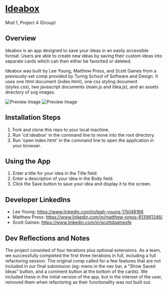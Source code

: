 # [Ideabox](https://scottdgaines.github.io/ideabox/)
Mod 1, Project 4 (Group)

## Overview

Ideabox is an app designed to save your ideas in an easily accessible format. Users are able to create new ideas by saving their custom ideas into separate cards which can then either be favorited or deleted.

Ideabox was built by Lee Young, Matthew Press, and Scott Gaines from a previously-set comp provided by Turing School of Software and Design. It uses one html document (index.html), one css styling document (styles.css), two javascript documents (main.js and Idea.js), and an assets directory of svg images.

![Preview Image](assets/app_images/ideabox-preview.png)
![Preview Image](assets/app_images/ideabox-use.png)

## Installation Steps

1. Fork and clone this repo to your local machine.
2. Run 'cd ideabox' in the command line to move into the root directory.
3. Run 'open index.html' in the command line to open the application in your browser.

## Using the App

1. Enter a title for your idea in the Title field.
2. Enter a description of your idea in the Body field.
3. Click the Save button to save your idea and display it to the screen.

## Developer LinkedIns

- Lee Young: https://www.linkedin.com/in/leah-young-17b148166
- Matthew Press: https://www.linkedin.com/in/matthew-press-813961246/
- Scott Gaines: https://www.linkedin.com/in/scottdgainesfe

## Dev Reflections and Notes

The project consisted of four iterations plus optional extensions. As a team, we successfully completed the first three iterations in full, including a full refactoring session. The original comp called for a few features that are not included in our final submission (eg: menu in the nav bar, a "Show Saved Ideas" button, and a comment button at the bottom of the cards). We included these in the initial version of the app, but in the interest of the user, removed them when refactoring as their functionality was not built out.
